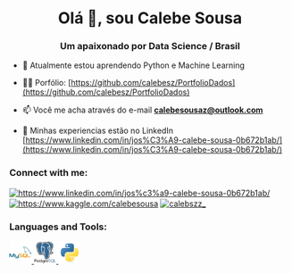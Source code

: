 <h1 align="center">Olá 👋, sou Calebe Sousa</h1>
<h3 align="center">Um apaixonado por Data Science / Brasil</h3>

- 🌱 Atualmente estou aprendendo Python e Machine Learning

- 👨‍💻 Porfólio: [https://github.com/calebesz/PortfolioDados](https://github.com/calebesz/PortfolioDados)

- 📫 Você me acha através do e-mail **calebesousaz@outlook.com**

- 📄 Minhas experiencias estão no LinkedIn [https://www.linkedin.com/in/jos%C3%A9-calebe-sousa-0b672b1ab/](https://www.linkedin.com/in/jos%C3%A9-calebe-sousa-0b672b1ab/)

<h3 align="left">Connect with me:</h3>
<p align="left">
<a href="https://linkedin.com/in/https://www.linkedin.com/in/jos%c3%a9-calebe-sousa-0b672b1ab/" target="blank"><img align="center" src="https://raw.githubusercontent.com/rahuldkjain/github-profile-readme-generator/master/src/images/icons/Social/linked-in-alt.svg" alt="https://www.linkedin.com/in/jos%c3%a9-calebe-sousa-0b672b1ab/" height="30" width="40" /></a>
<a href="https://kaggle.com/https://www.kaggle.com/calebesousa" target="blank"><img align="center" src="https://raw.githubusercontent.com/rahuldkjain/github-profile-readme-generator/master/src/images/icons/Social/kaggle.svg" alt="https://www.kaggle.com/calebesousa" height="30" width="40" /></a>
<a href="https://discord.gg/calebszz_" target="blank"><img align="center" src="https://raw.githubusercontent.com/rahuldkjain/github-profile-readme-generator/master/src/images/icons/Social/discord.svg" alt="calebszz_" height="30" width="40" /></a>
</p>

<h3 align="left">Languages and Tools:</h3>
<p align="left"> <a href="https://www.mysql.com/" target="_blank" rel="noreferrer"> <img src="https://raw.githubusercontent.com/devicons/devicon/master/icons/mysql/mysql-original-wordmark.svg" alt="mysql" width="40" height="40"/> </a> <a href="https://www.postgresql.org" target="_blank" rel="noreferrer"> <img src="https://raw.githubusercontent.com/devicons/devicon/master/icons/postgresql/postgresql-original-wordmark.svg" alt="postgresql" width="40" height="40"/> </a> <a href="https://www.python.org" target="_blank" rel="noreferrer"> <img src="https://raw.githubusercontent.com/devicons/devicon/master/icons/python/python-original.svg" alt="python" width="40" height="40"/> </a> </p>


